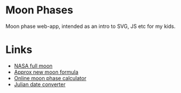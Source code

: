 # Moon Phases

Moon phase web-app, intended as an intro to SVG, JS etc for my kids.


# Links

* [NASA full moon](http://apod.nasa.gov/apod/ap000113.html)
* [Approx new moon formula](http://en.wikipedia.org/wiki/New_moon#Determining_new_moons:_an_approximate_formula)
* [Online moon phase calculator](http://www.moongiant.com/phase/today/)
* [Julian date converter](http://aa.usno.navy.mil/data/docs/JulianDate.php)

